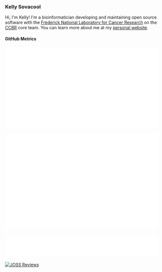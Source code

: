 ### Kelly Sovacool

Hi, I'm Kelly! I'm a bioinformatician developing and maintaining open source software with the [Frederick National Laboratory for Cancer Research](https://frederick.cancer.gov) on the [CCBR](https://github.com/ccbr) core team. You can learn more about me at my [personal website](https://sovacool.dev).

#### GitHub Metrics

[![metrics](github-metrics.svg)](https://metrics.lecoq.io/insights/kelly-sovacool)

[![languages](metrics.plugin.languages.svg)](https://metrics.lecoq.io/insights/kelly-sovacool)

[![notable contributions](metrics.plugin.notable.svg)](https://metrics.lecoq.io/insights/kelly-sovacool)

<link rel="me" href="https://mastodon.social/@kelly_sovacool">

[![JOSS Reviews](https://joss.theoj.org/badges/reviewed_by/@kelly-sovacool)](https://joss.theoj.org/papers/reviewed_by/@kelly-sovacool)
